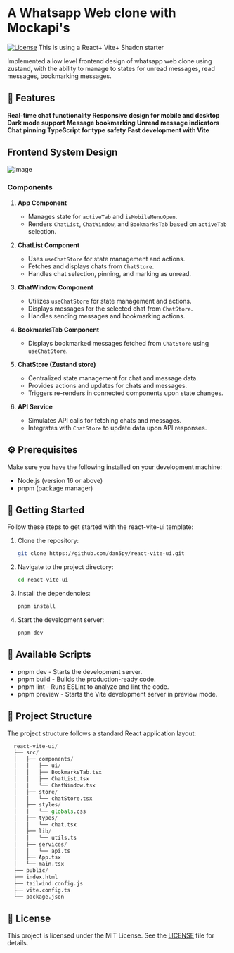 # A Whatsapp Web clone with Mockapi's
[![License](https://img.shields.io/badge/license-MIT-blue.svg)](https://github.com/Dan5py/react-vite-ui/blob/main/LICENSE)
This is using a React+ Vite+ Shadcn starter

Implemented a low level frontend design of whatsapp web clone using zustand, with the ability to manage to states for unread messages, read messages, bookmarking messages. 
## 🎉 Features

**Real-time chat functionality**
**Responsive design for mobile and desktop**
**Dark mode support**
**Message bookmarking**
**Unread message indicators**
**Chat pinning**
**TypeScript for type safety**
**Fast development with Vite**

## Frontend System Design
![image](https://github.com/user-attachments/assets/fd546add-609e-4d71-a10a-38d309ded105)


### Components

1. **App Component**
   - Manages state for `activeTab` and `isMobileMenuOpen`.
   - Renders `ChatList`, `ChatWindow`, and `BookmarksTab` based on `activeTab` selection.

2. **ChatList Component**
   - Uses `useChatStore` for state management and actions.
   - Fetches and displays chats from `ChatStore`.
   - Handles chat selection, pinning, and marking as unread.

3. **ChatWindow Component**
   - Utilizes `useChatStore` for state management and actions.
   - Displays messages for the selected chat from `ChatStore`.
   - Handles sending messages and bookmarking actions.

4. **BookmarksTab Component**
   - Displays bookmarked messages fetched from `ChatStore` using `useChatStore`.

5. **ChatStore (Zustand store)**
   - Centralized state management for chat and message data.
   - Provides actions and updates for chats and messages.
   - Triggers re-renders in connected components upon state changes.

6. **API Service**
   - Simulates API calls for fetching chats and messages.
   - Integrates with `ChatStore` to update data upon API responses.

## ⚙️ Prerequisites

Make sure you have the following installed on your development machine:

- Node.js (version 16 or above)
- pnpm (package manager)

## 🚀 Getting Started

Follow these steps to get started with the react-vite-ui template:

1. Clone the repository:

   ```bash
   git clone https://github.com/dan5py/react-vite-ui.git
   ```

2. Navigate to the project directory:

   ```bash
   cd react-vite-ui
   ```

3. Install the dependencies:

   ```bash
   pnpm install
   ```

4. Start the development server:

   ```bash
   pnpm dev
   ```

## 📜 Available Scripts

- pnpm dev - Starts the development server.
- pnpm build - Builds the production-ready code.
- pnpm lint - Runs ESLint to analyze and lint the code.
- pnpm preview - Starts the Vite development server in preview mode.

## 📂 Project Structure

The project structure follows a standard React application layout:

```python
  react-vite-ui/
  ├── src/
  │   ├── components/
  │   │   ├── ui/
  │   │   ├── BookmarksTab.tsx
  │   │   ├── ChatList.tsx
  │   │   └── ChatWindow.tsx
  │   ├── store/
  │   │   └── chatStore.tsx
  │   ├── styles/
  │   │   └── globals.css
  │   ├── types/
  │   │   └── chat.tsx
  │   ├── lib/
  │   │   └── utils.ts
  │   ├── services/
  │   │   └── api.ts
  │   ├── App.tsx
  │   └── main.tsx
  ├── public/
  ├── index.html
  ├── tailwind.config.js
  ├── vite.config.ts
  └── package.json
```

## 📄 License

This project is licensed under the MIT License. See the [LICENSE](https://choosealicense.com/licenses/mit/) file for details.
